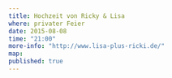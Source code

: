 ```yaml
---
title: Hochzeit von Ricky & Lisa
where: privater Feier
date: 2015-08-08
time: "21:00"
more-info: "http://www.lisa-plus-ricki.de/"
map:
published: true
---
```

